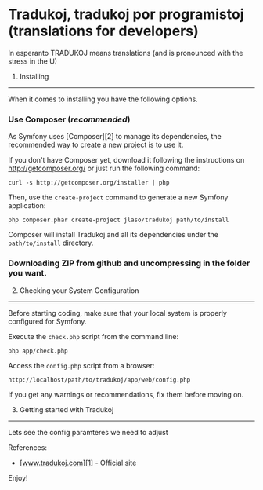 Tradukoj, tradukoj por programistoj (translations for developers)
===================================

In esperanto TRADUKOJ means translations (and is pronounced with the stress in the U)

1) Installing
-------------

When it comes to installing you have the following options.

### Use Composer (*recommended*)

As Symfony uses [Composer][2] to manage its dependencies, the recommended way
to create a new project is to use it.

If you don't have Composer yet, download it following the instructions on
http://getcomposer.org/ or just run the following command:

    curl -s http://getcomposer.org/installer | php

Then, use the `create-project` command to generate a new Symfony application:

    php composer.phar create-project jlaso/tradukoj path/to/install

Composer will install Tradukoj and all its dependencies under the
`path/to/install` directory.

### Downloading ZIP from github and uncompressing in the folder you want.

2) Checking your System Configuration
-------------------------------------

Before starting coding, make sure that your local system is properly
configured for Symfony.

Execute the `check.php` script from the command line:

    php app/check.php

Access the `config.php` script from a browser:

    http://localhost/path/to/tradukoj/app/web/config.php

If you get any warnings or recommendations, fix them before moving on.


3) Getting started with Tradukoj
-------------------------------


Lets see the config paramteres we need to adjust


References:

  * [www.tradukoj.com][1] - Official site
   
Enjoy!

[1]:  https://www.tradukoj.com
